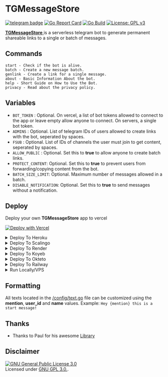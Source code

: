 # TGMessageStore
[![telegram badge](https://img.shields.io/badge/Telegram-Channel-30302f?style=flat&logo=telegram)](https://telegram.dog/FractalProjects)
[![Go Report Card](https://goreportcard.com/badge/github.com/Jisin0/TGMessageStore)](https://goreportcard.com/report/github.com/Jisin0/TGMessageStore)
[![Go Build](https://github.com/Jisin0/TGMessageStore/workflows/build/badge.svg)](https://github.com/Jisin0/TGMessageStore/actions?query=workflow%3Abuild+event%3Apush+branch%3Amain)
[![License: GPL v3](https://img.shields.io/badge/License-GPLv3-blue.svg)](https://www.gnu.org/licenses/gpl-3.0)

[**TGMessageStore** ](https://tg-message-store.vercel.app) is a serverless telegram bot to generate permanent shareable links to a single or batch of messages.

## Commands
```
start - Check if the bot is alive.
batch - Create a new message batch.
genlink - Create a link for a single message.
about - Basic Information About the bot.
help - Short Guide on How to Use the Bot.
privacy - Read about the privacy policy.
```

## Variables

- `BOT_TOKEN`  : Optional. On vercel, a list of bot tokens allowed to connect to the app or leave empty allow anyone to connect. On servers, a single bot token.
- `ADMINS` : Optional. List of telegram IDs of users allowed to create links with the bot, seperated by spaces.
- `FSUB` : Optional. List of IDs of channels the user must join to get content, seperated by spaces.
- `ALLOW_PUBLIC` :  Optional. Set this to __true__ to allow anyone to create batch links.
- `PROTECT_CONTENT`: Optional. Set this to __true__ to prevent users from forwarding/copying content from the bot.
- `BATCH_SIZE_LIMIT`: Optional. Maximum number of messages allowed in a batch.
- `DISABLE_NOTIFICATION`: Optional. Set this to __true__ to send messages without a notification.

## Deploy
Deploy your own **TGMessageStore** app to vercel

[![Deploy with Vercel](https://vercel.com/button)](https://vercel.com/new/project?template=https://github.com/Jisin0/TGMessageStore/tree/main&env=BOT_TOKEN&envDescription=List%20of%20of%20allowed%20bot%20tokens%20or%20leave%20empty%20to%20allow%20all)

<details><summary>Deploy To Heroku</summary>
<p>
<br>
<a href="https://heroku.com/deploy?template=https://github.com/Jisin0/TGMessageStore/tree/main">
  <img src="https://www.herokucdn.com/deploy/button.svg" alt="Deploy">
</a>
</p>
</details>

<details><summary>Deploy To Scalingo</summary>
<p>
<br>
<a href="https://dashboard.scalingo.com/create/app?source=https://github.com/Jisin0/TGMessageStore#main">
   <img src="https://cdn.scalingo.com/deploy/button.svg" alt="Deploy on Scalingo" data-canonical-src="https://cdn.scalingo.com/deploy/button.svg" style="max-width:100%;">
</a>
</p>
</details>


<details><summary>Deploy To Render</summary>
<p>
<br>
<a href="https://dashboard.render.com/select-repo?type=web">
  <img src="https://render.com/images/deploy-to-render-button.svg" alt="deploy-to-render">
</a>
</p>
<p>
Make sure to have the following options set :

<b>Environment</b>
<pre>Go</pre>

<b>Build Command</b>
<pre>go build .</pre>

<b>Start Command</b>
<pre>./TGMessageStore</pre>

<b>Advanced >> Health Check Path</b>
<pre>/</pre>
</p>
</details>


<details><summary>Deploy To Koyeb</summary>
<p>
<br>
<a href="https://app.koyeb.com/deploy?type=git&repository=github.com/Jisin0/TGMessageStore&branch=main">
  <img src="https://www.koyeb.com/static/images/deploy/button.svg" alt="deploy-to-koyeb">
</a>
</p>
<p>
You must set the Run command to :
<pre>./bin/TGMessageStore</pre>
</p>
</details>

<details><summary>Deploy To Okteto</summary>
<p>
<br>
<a href="https://cloud.okteto.com/deploy?repository=https://github.com/Jisin0/TGMessageStore">
  <img src="https://okteto.com/develop-okteto.svg" alt="deploy-to-okteto">
</a>
</p>
</details>

<details><summary>Deploy To Railway</summary>
<p>
<br>
<a href="https://railway.app/new/template?template=https%3A%2F%2Fgithub.com%2FJisin0%2FTGMessageStore">
  <img src="https://railway.app/button.svg" alt="deploy-to-railway">
</a>
</p>
</details>

<details><summary>Run Locally/VPS</summary>
<p>
You must have the latest version of <a href="https://go.dev/dl">GO</a> installed first
<pre>
git clone https://github.com/Jisin0/TGMessageStore
cd TGMessageStore
go build .
./TGMessageStore
</pre>
</p>
</details>

## Formatting

All texts located in the [/config/text.go](/config/text.go) file can be customized using the __mention__, __user_id__ and __name__ values.
Example: ```Hey {mention} this is a start message!```

## Thanks

 - Thanks to Paul for his awesome [Library](https://github.com/PaulSonOfLars/gotgbot)

## Disclaimer

[![GNU General Public License 3.0](https://www.gnu.org/graphics/gplv3-127x51.png)](https://www.gnu.org/licenses/gpl-3.0.en.html#header)    
Licensed under [GNU GPL 3.0.](https://github.com/Jisin0/TGMessageStore/blob/main/LICENSE).